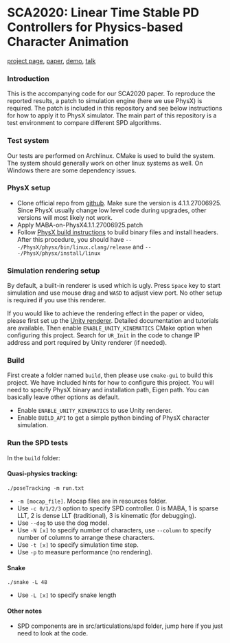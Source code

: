 # SCA2020: Linear Time Stable PD Controllers for Physics-based Character Animation

[project page](https://arpspoof.github.io/project/spd/spd.html), 
[paper](https://www.cs.sfu.ca/~kkyin/papers/fastSPD.pdf), 
[demo](https://www.cs.sfu.ca/~kkyin/papers/fastSPD.mp4), 
[talk](https://www.youtube.com/watch?v=wo7cK-DClhw)

### Introduction
This is the accompanying code for our SCA2020 paper. To reproduce the reported results, a patch to simulation engine (here we use PhysX) is required. The patch is included in this repository and see below instructions for how to apply it to PhysX simulator. The main part of this repository is a test environment to compare different SPD algorithms. 

### Test system
Our tests are performed on Archlinux. CMake is used to build the system. The system should generally work on other linux systems as well. On Windows there are some dependency issues. 

### PhysX setup
- Clone official repo from [github](https://github.com/NVIDIAGameWorks/PhysX). Make sure the version is 4.1.1.27006925. Since PhysX usually change low level code during upgrades, other versions will most likely not work. 
- Apply MABA-on-PhysX4.1.1.27006925.patch
- Follow [PhysX build instructions](https://gameworksdocs.nvidia.com/PhysX/4.1/documentation/physxguide/Manual/BuildingWithPhysX.html) to build binary files and install headers. After this procedure, you should have ```---/PhysX/physx/bin/linux.clang/release``` and ```---/PhysX/physx/install/linux```

### Simulation rendering setup
By default, a built-in renderer is used which is ugly. Press ```Space``` key to start simulation and use mouse drag and ```WASD``` to adjust view port. No other setup is required if you use this renderer.

If you would like to achieve the rendering effect in the paper or video, please first set up the [Unity renderer](https://github.com/arpspoof/UnityKinematics). Detailed documentation and tutorials are available. Then enable ```ENABLE_UNITY_KINEMATICS``` CMake option when configuring this project. Search for ```UR_Init``` in the code to change IP address and port required by Unity renderer (if needed). 

### Build
First create a folder named ```build```, then please use ```cmake-gui``` to build this project. We have included hints for how to configure this project. You will need to specify PhysX binary and installation path, Eigen path. You can basically leave other options as default. 
- Enable ```ENABLE_UNITY_KINEMATICS``` to use Unity renderer.
- Enable ```BUILD_API``` to get a simple python binding of PhysX character simulation.

### Run the SPD tests
In the ```build``` folder:

#### Quasi-physics tracking:
```
./poseTracking -m run.txt
```
- ```-m [mocap_file]```. Mocap files are in resources folder.
- Use ```-c 0/1/2/3``` option to specify SPD controller. 0 is MABA, 1 is sparse LLT, 2 is dense LLT (traditional), 3 is kinematic (for debugging).
- Use ```--dog``` to use the dog model.
- Use ```-N [x]``` to specify number of characters, use ```--column``` to specify number of columns to arrange these characters.
- Use ```-t [x]``` to specify simulation time step.
- Use ```-p``` to measure performance (no rendering).

#### Snake
```
./snake -L 48
```
- Use ```-L [x]``` to specify snake length

#### Other notes
- SPD components are in src/articulations/spd folder, jump here if you just need to look at the code. 
